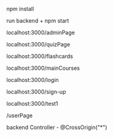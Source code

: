 npm install

run backend + npm start

localhost:3000/adminPage

localhost:3000/quizPage

localhost:3000/flashcards

localhost:3000/mainCourses

localhost:3000/login 

localhost:3000/sign-up

localhost:3000/test1

/userPage

backend Controller - @CrossOrigin("*")
